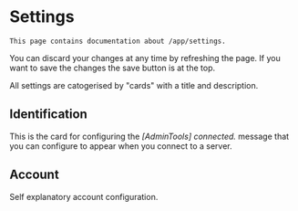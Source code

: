 # Settings
`This page contains documentation about /app/settings.`

You can discard your changes at any time by refreshing the page. If you want
to save the changes the save button is at the top.

All settings are catogerised by "cards" with a title and description.

## Identification
This is the card for configuring the *[AdminTools] <Name> connected.* message
that you can configure to appear when you connect to a server.

## Account
Self explanatory account configuration.


